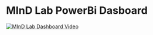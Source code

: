 # MInD Lab PowerBi Dasboard

[![MInD Lab Dashboard Video](https://img.youtube.com/vi/VHGSAuSfsH4/0.jpg)](https://www.youtube.com/watch?v=VHGSAuSfsH4 "MInD Lab Dashboard Video")

